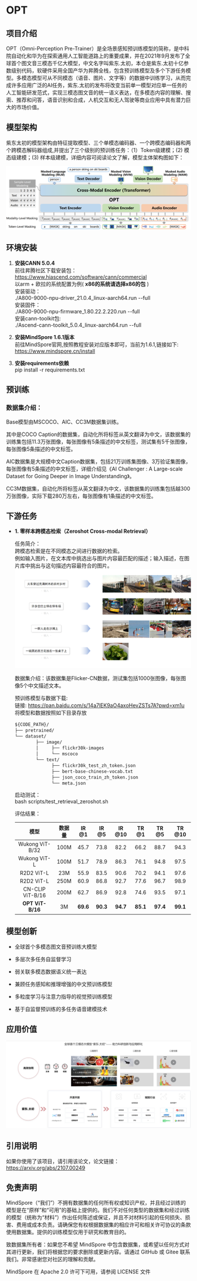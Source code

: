 # OPT

## 项目介绍

OPT（Omni-Perception Pre-Trainer）是全场景感知预训练模型的简称，是中科院自动化和华为在探索通用人工智能道路上的重要成果，并在2021年9月发布了全球首个图文音三模态千亿大模型，中文名字叫紫东.太初，本仓是紫东.太初十亿参数级别代码，软硬件采用全国产华为昇腾全栈，包含预训练模型及多个下游任务模型。多模态模型可从不同模态（语音、图片、文字等）的数据中训练学习，从而完成许多应用广泛的AI任务，紫东.太初的发布将改变当前单一模型对应单一任务的人工智能研发范式，实现三模态图文音的统一语义表达，在多模态内容的理解、搜索、推荐和问答，语音识别和合成，人机交互和无人驾驶等商业应用中具有潜力巨大的市场价值。

## 模型架构

紫东太初的模型架构由特征提取模型、三个单模态编码器、一个跨模态编码器和两个跨模态解码器组成,并提出了三个级别的预训练任务：（1）Token级建模；(2) 模态级建模；(3) 样本级建模，详细内容可阅读论文了解，模型主体架构图如下：

![输入图片说明](image/framework.png)

## 环境安装

1. **安装CANN 5.0.4**  \
    前往昇腾社区下载安装包：\
    <https://www.hiascend.com/software/cann/commercial> \
    以arm + 欧拉的系统配置为例( **x86的系统请选择x86的包** ) \
    安装驱动： \
    ./A800-9000-npu-driver_21.0.4_linux-aarch64.run --full \
    安装固件： \
    ./A800-9000-npu-firmware_1.80.22.2.220.run --full \
    安装cann-toolkit包: \
    ./Ascend-cann-toolkit_5.0.4_linux-aarch64.run --full

2. **安装MindSpore 1.6.1版本** \
    前往MindSpore官网,按照教程安装对应版本即可，当前为1.6.1,链接如下: \
    <https://www.mindspore.cn/install>

3. **安装requirements依赖** \
    pip install -r requirements.txt

## 预训练

### 数据集介绍：

Base模型由MSCOCO、AIC、CC3M数据集训练。

其中是COCO Caption的数据集，自动化所将标签从英文翻译为中文，该数据集的训练集包括11.3万张图像，每张图像有5条描述的中文标签，测试集有5千张图像，每张图像5条描述的中文标签。

AIC数据集是大规模中文Caption数据集，包括21万训练集图像、3万验证集图像，每张图像有5条描述的中文标签，详细介绍见《AI Challenger : A Large-scale Dataset for Going Deeper in Image Understanding》。

CC3M数据集，自动化所将标签从英文翻译为中文，该数据集的训练集包括越300万张图像，实际下载280万左右，每张图像有1条描述的中文标签。



## 下游任务

- **1.  零样本跨模态检索（Zeroshot Cross-modal Retrieval）**
   
   任务简介：\
   跨模态检索是在不同模态之间进行数据的检索。\
   例如输入图片，在文本库中挑选出与图片内容最匹配的描述；输入描述，在图片库中挑出与这句描述内容最符合的图片。
   ![输入图片说明](image/image_retrieval.png)

   数据集介绍：该数据集是Flicker-CN数据，测试集包括1000张图像，每张图像5个中文描述文本。

   预训练模型与数据下载: \
   链接: https://pan.baidu.com/s/14a7lEK9aO4axoHevZSTs7A?pwd=xm1u \
   将模型和数据按照如下目录存放
    
    ```
    ${CODE_PATH}/
    ├── pretrained/
    └── dataset/
            ├── image/
            │     ├── flickr30k-images
            │     └── mscoco
            └── text/
                  ├── flickr30k_test_zh_token.json
                  ├── bert-base-chinese-vocab.txt
                  ├── json_coco_train_zh_token.json
                  └── meta.json
    ```

   启动测试：\
   bash scripts/test_retrieval_zeroshot.sh

   评估结果：

    |模型 | 数据量 |  IR @1  |  IR @5   |  IR @10   |  TR @1   |  TR @5   |  TR @10  |
    |:---:|:---:|:---:|:---:|:---:|:---:|:---:|:---:|
    |Wukong ViT-B/32 |  100M | 45.7  |  73.8  |  82.2  |  66.2  |  88.7  |  94.3   |
    |Wukong ViT-L    |  100M | 51.7  |  78.9  |  86.3  |  76.1  |  94.8  |  97.5   |
    |R2D2 ViT-L      |  23M  | 55.9  |  83.5  |  90.6  |  70.2  |  94.1  |  97.6   |
    |R2D2 ViT-L      |  250M | 60.9  |  86.8  |  92.7  |  77.6  |  96.7  |  98.9   |
    |CN-CLIP ViT-B/16|  200M | 62.7  |  86.9  |  92.8  |  74.6  |  93.5  |  97.1   |
    |**OPT ViT-B/16**|  3M   | **69.6**  |  **90.3**  |  **94.7**  |  **85.1**  |  **97.4**  |  **99.1**   |


## 模型创新

- 全球首个多模态图文音预训练大模型

- 多层次多任务自监督学习

- 弱关联多模态数据语义统一表达

- 兼顾任务感知和推理增强的中文预训练模型

- 多粒度学习与注意力指导的视觉预训练模型

- 基于自监督预训练的多任务语音建模技术

## 应用价值

![输入图片说明](image/opt.png)

## 引用说明

如果你使用了该项目，请引用该论文，论文链接：<https://arxiv.org/abs/2107.00249>  

## 免责声明

MindSpore（“我们”）不拥有数据集的任何所有权或知识产权，并且经过训练的模型是在“原样”和“可用”的基础上提供的。我们不对任何类型的数据集和经过训练的模型（统称为“材料”）作出任何陈述或保证，并且不对材料引起的任何损失、损害、费用或成本负责。请确保您有权根据数据集的相应许可和相关许可协议的条款使用数据集。提供的训练模型仅用于研究和教育目的。

致数据集所有者：如果您不希望 MindSpore 中包含数据集，或希望以任何方式对其进行更新，我们将根据您的要求删除或更新内容。请通过 GitHub 或 Gitee 联系我们。非常感谢您对社区的理解和贡献。

MindSpore 在 Apache 2.0 许可下可用，请参阅 LICENSE 文件
